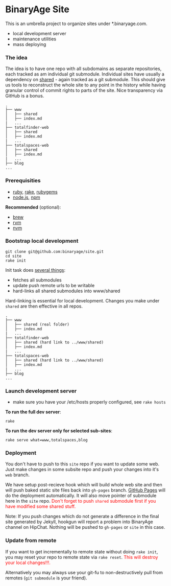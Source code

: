 # BinaryAge Site

This is an umbrella project to organize sites under *.binaryage.com.

  * local development server
  * maintenance utilities
  * mass deploying
  
### The idea

The idea is to have one repo with all subdomains as separate repositories, each tracked as am individual git submodule. Individual sites have usually a dependency on [shared](/binaryage/shared) - again tracked as a git submodule. This should give us tools to reconstruct the whole site to any point in the history while having granular control of commit rights to parts of the site. Nice transparency via GitHub is a bonus.

    .
    ├── www
    │   ├── shared
    │   ├── index.md
    |   ...
    ├── totalfinder-web
    │   ├── shared
    │   ├── index.md
    |   ...
    ├── totalspaces-web
    │   ├── shared
    │   ├── index.md
    |   ...
    ├── blog
    ...
  
### Prerequisities

  * [ruby](http://www.ruby-lang.org), [rake](http://rake.rubyforge.org), [rubygems](http://rubygems.org)
  * [node.js](http://nodejs.org), [npm](http://npmjs.org)
  
**Recommended** (optional):

  * [brew](http://mxcl.github.com/homebrew)
  * [rvm](http://beginrescueend.com)
  * [nvm](https://github.com/creationix/nvm)
  
### Bootstrap local development

    git clone git@github.com:binaryage/site.git
    cd site
    rake init
    
Init task does [several things](https://github.com/binaryage/site/blob/master/rakefile#L120-153):
  
  * fetches all submodules
  * update push remote urls to be writable
  * hard-links all shared submodules into www/shared
  
Hard-linking is essential for local development. Changes you make under `shared` are then effective in all repos.

    .
    ├── www
    │   ├── shared (real folder)
    │   ├── index.md
    |   ...
    ├── totalfinder-web
    │   ├── shared (hard link to ../www/shared)
    │   ├── index.md
    |   ...
    ├── totalspaces-web
    │   ├── shared (hard link to ../www/shared)
    │   ├── index.md
    |   ...
    ├── blog
    ...

    
### Launch development server

  * make sure you have your /etc/hosts properly configured, see `rake hosts`

**To run the full dev server**:

    rake
    
**To run the dev server only for selected sub-sites**:

    rake serve what=www,totalspaces,blog

### Deployment

You don't have to push to this `site` repo if you want to update some web.
Just make changes in some subsite repo and push your changes into it's `web` branch. 

We have setup post-recieve hook which will build whole web site and then will push baked static site files back into `gh-pages` branch. [GitHub Pages](//pages.github.com) will do the deployment automatically. It will also move pointer of submodule here in the `site` repo.  <span style="color:red">Don't forget to push `shared` submodule first if you have modified some shared stuff.</span>

Note: If you push changes which do not generate a difference in the final site generated by Jekyll, hookgun will report a problem into BinaryAge channel on HipChat. Nothing will be pushed to `gh-pages` or `site` in this case.

### Update from remote

If you want to get incrementally to remote state without doing `rake init`, you may reset your repo to remote state via `rake reset`. <span style="color:red">This will destroy your local changes!!!.</span>

Alternatively you may always use your git-fu to non-destructively pull from remotes (`git submodule` is your friend).